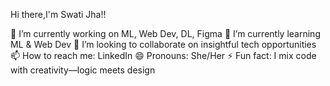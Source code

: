 Hi there,I'm Swati Jha!!

🔭 I’m currently working on ML, Web Dev, DL, Figma
🌱 I’m currently learning ML & Web Dev
👯 I’m looking to collaborate on insightful tech opportunities
📫 How to reach me: LinkedIn
😄 Pronouns: She/Her
⚡ Fun fact: I mix code with creativity—logic meets design 


